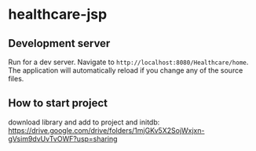 # healthcare-jsp


## Development server
Run for a dev server. Navigate to `http://localhost:8080/Healthcare/home`. The application will automatically reload if you change any of the source files.


## How to start project
download library and add to project and initdb: https://drive.google.com/drive/folders/1mjGKv5X2SojWxjxn-gVsim9dvUvTvOWF?usp=sharing


